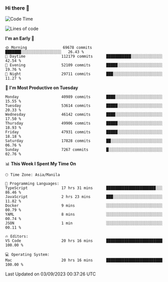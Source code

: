 ### Hi there 👋

<!--START_SECTION:waka-->
![Code Time](http://img.shields.io/badge/Code%20Time-4%2C285%20hrs%2046%20mins-blue)

![Lines of code](https://img.shields.io/badge/From%20Hello%20World%20I%27ve%20Written-104.7%20million%20lines%20of%20code-blue)

**I'm an Early 🐤** 

```text
🌞 Morning                69678 commits       ███████░░░░░░░░░░░░░░░░░░   26.43 % 
🌆 Daytime                112179 commits      ███████████░░░░░░░░░░░░░░   42.54 % 
🌃 Evening                52109 commits       █████░░░░░░░░░░░░░░░░░░░░   19.76 % 
🌙 Night                  29711 commits       ███░░░░░░░░░░░░░░░░░░░░░░   11.27 % 
```
📅 **I'm Most Productive on Tuesday** 

```text
Monday                   40989 commits       ████░░░░░░░░░░░░░░░░░░░░░   15.55 % 
Tuesday                  53614 commits       █████░░░░░░░░░░░░░░░░░░░░   20.33 % 
Wednesday                46142 commits       ████░░░░░░░░░░░░░░░░░░░░░   17.50 % 
Thursday                 49906 commits       █████░░░░░░░░░░░░░░░░░░░░   18.93 % 
Friday                   47931 commits       █████░░░░░░░░░░░░░░░░░░░░   18.18 % 
Saturday                 17828 commits       ██░░░░░░░░░░░░░░░░░░░░░░░   06.76 % 
Sunday                   7267 commits        █░░░░░░░░░░░░░░░░░░░░░░░░   02.76 % 
```


📊 **This Week I Spent My Time On** 

```text
🕑︎ Time Zone: Asia/Manila

💬 Programming Languages: 
TypeScript               17 hrs 31 mins      ██████████████████████░░░   86.46 % 
JavaScript               2 hrs 23 mins       ███░░░░░░░░░░░░░░░░░░░░░░   11.82 % 
Docker                   9 mins              ░░░░░░░░░░░░░░░░░░░░░░░░░   00.79 % 
YAML                     8 mins              ░░░░░░░░░░░░░░░░░░░░░░░░░   00.74 % 
JSON                     1 min               ░░░░░░░░░░░░░░░░░░░░░░░░░   00.11 % 

🔥 Editors: 
VS Code                  20 hrs 16 mins      █████████████████████████   100.00 % 

💻 Operating System: 
Mac                      20 hrs 16 mins      █████████████████████████   100.00 % 
```


 Last Updated on 03/09/2023 00:37:26 UTC
<!--END_SECTION:waka-->


<!--
**rad182/rad182** is a ✨ _special_ ✨ repository because its `README.md` (this file) appears on your GitHub profile.

Here are some ideas to get you started:

- 🔭 I’m currently working on ...
- 🌱 I’m currently learning ...
- 👯 I’m looking to collaborate on ...
- 🤔 I’m looking for help with ...
- 💬 Ask me about ...
- 📫 How to reach me: ...
- 😄 Pronouns: ...
- ⚡ Fun fact: ...
-->
